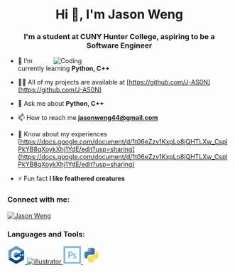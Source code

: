 <h1 align="center">Hi 👋, I'm Jason Weng</h1>
<h3 align="center">I'm a student at CUNY Hunter College, aspiring to be a Software Engineer</h3>
<img align="right" alt="Coding" width="400" src="https://media4.giphy.com/media/v1.Y2lkPTc5MGI3NjExaTE1aDF3N3N5dDFxaDkyeHd1bTJtZzF4cG5hc3N5MG1mcmlvbHhqaCZlcD12MV9pbnRlcm5hbF9naWZfYnlfaWQmY3Q9Zw/RbDKaczqWovIugyJmW/giphy.gif">

- 🌱 I’m currently learning **Python, C++**

- 👨‍💻 All of my projects are available at [https://github.com/J-AS0N](https://github.com/J-AS0N)

- 💬 Ask me about **Python, C++**

- 📫 How to reach me **jasonweng44@gmail.com**

- 📄 Know about my experiences [https://docs.google.com/document/d/1t06eZzv1KxpLo8jQHTLXw_CsplPkYB8qXoykXhj1YdE/edit?usp=sharing](https://docs.google.com/document/d/1t06eZzv1KxpLo8jQHTLXw_CsplPkYB8qXoykXhj1YdE/edit?usp=sharing)

- ⚡ Fun fact **I like feathered creatures**

<h3 align="left">Connect with me:</h3>
<p align="left">
<a href="https://www.linkedin.com/in/jason-weng-033901248/" target="blank"><img align="center" src="https://raw.githubusercontent.com/rahuldkjain/github-profile-readme-generator/master/src/images/icons/Social/linked-in-alt.svg" alt="Jason Weng" height="30" width="40" /></a>
</p>

<h3 align="left">Languages and Tools:</h3>
<p align="left"> <a href="https://www.w3schools.com/cpp/" target="_blank" rel="noreferrer"> <img src="https://raw.githubusercontent.com/devicons/devicon/master/icons/cplusplus/cplusplus-original.svg" alt="cplusplus" width="40" height="40"/> </a> <a href="https://www.adobe.com/in/products/illustrator.html" target="_blank" rel="noreferrer"> <img src="https://www.vectorlogo.zone/logos/adobe_illustrator/adobe_illustrator-icon.svg" alt="illustrator" width="40" height="40"/> </a> <a href="https://www.photoshop.com/en" target="_blank" rel="noreferrer"> <img src="https://raw.githubusercontent.com/devicons/devicon/master/icons/photoshop/photoshop-line.svg" alt="photoshop" width="40" height="40"/> </a> <a href="https://www.python.org" target="_blank" rel="noreferrer"> <img src="https://raw.githubusercontent.com/devicons/devicon/master/icons/python/python-original.svg" alt="python" width="40" height="40"/> </a> </p>
